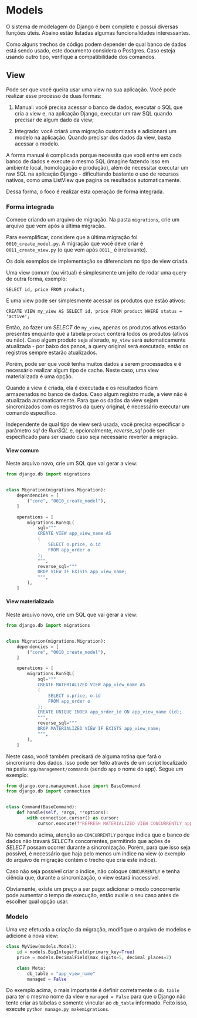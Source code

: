 # Models

O sistema de modelagem do Django é bem completo e possui diversas funções úteis. Abaixo estão listadas algumas funcionalidades interessantes.

Como alguns trechos de código podem depender de qual banco de dados está sendo usado, este documento considera o Postgres.
Caso esteja usando outro tipo, verifique a compatibilidade dos comandos.

## View

Pode ser que você queira usar uma view na sua aplicação. Você pode realizar esse processo de duas formas:

1. Manual: você precisa acessar o banco de dados, executar o SQL que cria a view e, na aplicação Django, executar um raw SQL quando precisar de algum dado da view;

1. Integrado: você criará uma migração customizada e adicionará um modelo na aplicação. Quando precisar dos dados da view, basta acessar o modelo.

A forma manual é complicada porque necessita que você entre em cada banco de dados e execute o mesmo SQL (imagine fazendo isso em ambiente local, homologação e produção), além de necessitar executar um raw SQL na aplicação Django - dificultando bastante o uso de recursos nativos, como uma ListView que pagina os resultados automaticamente.

Dessa forma, o foco é realizar esta operação de forma integrada.

### Forma integrada

Comece criando um arquivo de migração. Na pasta `migrations`, crie um arquivo que vem após a última migração.

Para exemplificar, considere que a última migração foi `0010_create_model.py`.
A migração que você deve criar é `0011_create_view.py` (o que vem após `0011_` é irrelevante).

Os dois exemplos de implementação se diferenciam no tipo de view criada.

Uma view comum (ou virtual) é simplesmente um jeito de rodar uma query de outra forma, exemplo:
```
SELECT id, price FROM product;
```

E uma view pode ser simplesmente acessar os produtos que estão ativos:
```
CREATE VIEW my_view AS SELECT id, price FROM product WHERE status = 'active';
```

Então, ao fazer um *SELECT* de `my_view`, apenas os produtos ativos estarão presentes enquanto que a tabela `product` conterá todos os produtos (ativos ou não).
Caso algum produto seja alterado, `my_view` será automaticamente atualizada - por baixo dos panos, a query original será executada, então os registros sempre estarão atualizados.

Porém, pode ser que você tenha muitos dados a serem processados e é necessário realizar algum tipo de cache. Neste caso, uma view materializada é uma opção.

Quando a view é criada, ela é executada e os resultados ficam armazenados no banco de dados. Caso algum registro mude, a view não é atualizada automaticamente.
Para que os dados da view sejam sincronizados com os registros da query original, é necessário executar um comando específico.

Independente de qual tipo de view será usada, você precisa especificar o parâmetro *sql* de *RunSQL* e, opcionalmente, *reverse_sql* pode ser especificado para ser usado caso seja necessário reverter a migração.

#### View comum

Neste arquivo novo, crie um SQL que vai gerar a view:

``` py title="0011_create_view.py"
from django.db import migrations


class Migration(migrations.Migration):
    dependencies = [
        ("core", "0010_create_model"),
    ]

    operations = [
        migrations.RunSQL(
            sql="""
            CREATE VIEW app_view_name AS
            (
                SELECT o.price, o.id
                FROM app_order o
            );
            """,
            reverse_sql="""
            DROP VIEW IF EXISTS app_view_name;
            """,
        ),
    ]

```

#### View materializada

Neste arquivo novo, crie um SQL que vai gerar a view:

``` py title="0011_create_view.py"
from django.db import migrations


class Migration(migrations.Migration):
    dependencies = [
        ("core", "0010_create_model"),
    ]

    operations = [
        migrations.RunSQL(
            sql="""
            CREATE MATERIALIZED VIEW app_view_name AS
            (
                SELECT o.price, o.id
                FROM app_order o
            );
            CREATE UNIQUE INDEX app_order_id ON app_view_name (id);
            """,
            reverse_sql="""
            DROP MATERIALIZED VIEW IF EXISTS app_view_name;
            """,
        ),
    ]

```

Neste caso, você também precisará de alguma rotina que fará o sincronismo dos dados. Isso pode ser feito através de um script localizado na pasta `app/management/commands` (sendo `app` o nome do app).
Segue um exemplo:

```py title="sync_materialized_view.py"
from django.core.management.base import BaseCommand
from django.db import connection


class Command(BaseCommand):
    def handle(self, *args, **options):
        with connection.cursor() as cursor:
            cursor.execute(f"REFRESH MATERIALIZED VIEW CONCURRENTLY app_view_name;")

```

No comando acima, atenção ao `CONCURRENTLY` porque indica que o banco de dados não travará *SELECT*s concorrentes, permitindo que ações de *SELECT* possam ocorrer durante a sincronização.
Porém, para que isso seja possível, é necessário que haja pelo menos um índice na view (o exemplo do arquivo de migração contém o trecho que cria este índice).

Caso não seja possível criar o índice, não coloque `CONCURRENTLY` e tenha ciência que, durante a sincronização, o view estará inacessível.

Obviamente, existe um preço a ser pago: adicionar o modo concorrente pode aumentar o tempo de execução, então avalie o seu caso antes de escolher qual opção usar.

### Modelo

Uma vez efetuada a criação da migração, modifique o arquivo de modelos e adicione a nova view:
```py title="models.py"
class MyView(models.Model):
    id = models.BigIntegerField(primary_key=True)
    price = models.DecimalField(max_digits=5, decimal_places=2)

    class Meta:
        db_table = "app_view_name"
        managed = False

```
Do exemplo acima, o mais importante é definir corretamente o `db_table` para ter o mesmo nome da view e `managed = False` para que o Django não tente criar as tabelas e somente vincular ao `db_table` informado. Feito isso, execute `python manage.py makemigrations`.